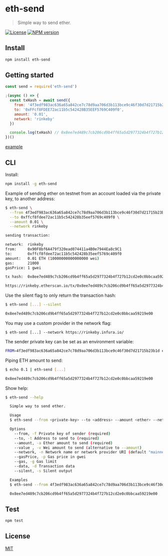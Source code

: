 # eth-send

> Simple way to send ether.

[![License](http://img.shields.io/badge/license-MIT-blue.svg)](https://raw.githubusercontent.com/miguelmota/eth-send/master/LICENSE)
[![NPM version](https://badge.fury.io/js/eth-send.svg)](http://badge.fury.io/js/eth-send)

## Install

```bash
npm install eth-send
```

## Getting started

```javascript
const send = require('eth-send')

;(async () => {
  const txHash = await send({
    from: '4f3edf983ac636a65a842ce7c78d9aa706d3b113bce9c46f30d7d21715b23b1d',
    to: '0xFFcf8FDEE72ac11b5c542428B35EEF5769C409f0',
    amount: '0.01',
    network: 'rinkeby'
  })

  console.log(txHash) // 0x8ee7ed489c7cb206cd9b4ff65a5d2977324b4f727b12cd2e0c0bbcaa59219e00
})()

```

[example](https://github.com/miguelmota/eth-send/blob/master/example/example.js)

## CLI

Install:

```bash
npm install -g eth-send
```

Example of sending ether on testnet from an account loaded via the private key, to another address:

```bash
$ eth-send \
  --from 4f3edf983ac636a65a842ce7c78d9aa706d3b113bce9c46f30d7d21715b23b1d \
  --to 0xffcf8fdee72ac11b5c542428b35eef5769c409f0 \
  --amount 0.01 \
  --network rinkeby

sending transaction:

network:  rinkeby
from:     0x90F8bf6A479f320ead074411a4B0e7944Ea8c9C1
to:       0xffcf8fdee72ac11b5c542428b35eef5769c409f0
amount:   0.01 ETH (10000000000000000 wei)
gas:      21000
gasPrice: 1 gwei

tx hash:  0x8ee7ed489c7cb206cd9b4ff65a5d2977324b4f727b12cd2e0c0bbcaa59219e00

https://rinkeby.etherscan.io/tx/0x8ee7ed489c7cb206cd9b4ff65a5d2977324b4f727b12cd2e0c0bbcaa59219e00
```

Use the silent flag to only return the transaction hash:

```bash
$ eth-send [...] --silent

0x8ee7ed489c7cb206cd9b4ff65a5d2977324b4f727b12cd2e0c0bbcaa59219e00
```

You may use a custom provider in the network flag:

```
$ eth-send [...] --network https://rinkeby.infura.io/
```

The sender private key can be set as an environment variable:

```bash
FROM=4f3edf983ac636a65a842ce7c78d9aa706d3b113bce9c46f30d7d21715b23b1d eth-send [....]
```

Piping ETH amount to send:

```bash
$ echo 0.1 | eth-send [...]

0x8ee7ed489c7cb206cd9b4ff65a5d2977324b4f727b12cd2e0c0bbcaa59219e00
```

Show help:

```bash
$ eth-send --help

  Simple way to send ether.

  Usage
  $ eth-send --from <private-key> --to <address> --amount <ether> --network <network> [--silent]

  Options
    --from, -f Private key of sender (required)
    --to, -t Address to send to (required)
    --amount, -a Ether amount to send (required)
    --value , -v Wei amount to send (alternative to --amount)
    --network, -n Network name or network provider URI (default "mainnet")
    --gasPrice, -p Gas price in gwei
    --gas, -g Gas limit
    --data, -d Transaction data
    --silent, -s Silent output

  Examples
  $ eth-send --from 4f3edf983ac636a65a842ce7c78d9aa706d3b113bce9c46f30d7d21715b23b1d --to 0xffcf8fdee72ac11b5c542428b35eef5769c409f0 --amount 0.01 --network rinkeby --silent

  0x8ee7ed489c7cb206cd9b4ff65a5d2977324b4f727b12cd2e0c0bbcaa59219e00
```

## Test

```bash
npm test
```

## License

[MIT](LICENSE)
